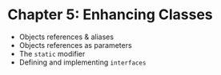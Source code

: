 # Chapter 5: Enhancing Classes
  - Objects references & aliases
  - Objects references as parameters
  - The `static` modifier
  - Defining and implementing `interfaces`